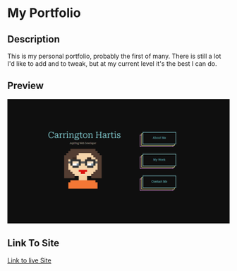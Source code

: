 # My Portfolio

## Description

This is my personal portfolio, probably the first of many. There is still a lot I'd like to add and to tweak, but at my current level it's the best I can do.

## Preview

![Project Preview](images/Portfolio-Preview.png)

## Link To Site

[Link to live Site](https://carring10.github.io/My-Portfolio/)
